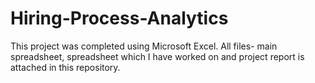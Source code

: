 # Hiring-Process-Analytics
This project was completed using Microsoft Excel. All files- main spreadsheet, spreadsheet which I have worked on and project report is attached in this repository.

